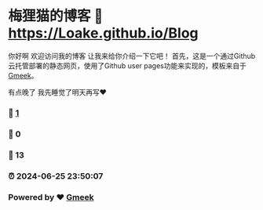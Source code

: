 # 梅狸猫的博客 :link: https://Loake.github.io/Blog 
你好啊 欢迎访问我的博客
让我来给你介绍一下它吧！
首先，这是一个通过Github云托管部署的静态网页，使用了Github user pages功能来实现的，模板来自于[Gmeek](https://github.com/Meekdai/Gmeek)。

有点晚了 我先睡觉了明天再写❤
### :page_facing_up: [1](https://Loake.github.io/Blog/tag.html) 
### :speech_balloon: 0 
### :hibiscus: 13 
### :alarm_clock: 2024-06-25 23:50:07 
### Powered by :heart: [Gmeek](https://github.com/Meekdai/Gmeek)
